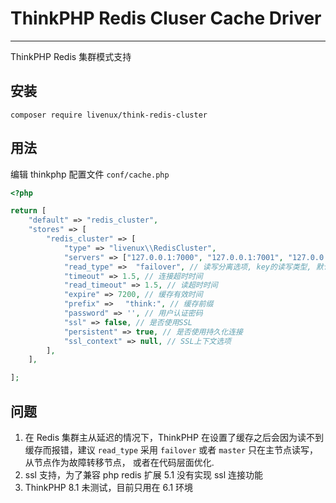
# ThinkPHP Redis Cluser Cache Driver
---
ThinkPHP Redis 集群模式支持

## 安装
``` shell
composer require livenux/think-redis-cluster
```

## 用法
编辑 thinkphp 配置文件 `conf/cache.php`
``` php
<?php

return [
    "default" => "redis_cluster",
    "stores" => [
        "redis_cluster" => [
            "type" => "livenux\\RedisCluster",
            "servers" => ["127.0.0.1:7000", "127.0.0.1:7001", "127.0.0.1:7002"],
            "read_type" =>  "failover", // 读写分离选项, key的读写类型, 默认random, 可选: random, slaves, master, failover, 建议采用 failover 主从延迟的情况下 thinkphp 会报错
            "timeout" => 1.5, // 连接超时时间
            "read_timeout" => 1.5, // 读超时时间
            "expire" => 7200, // 缓存有效时间
            "prefix" => 　"think:", // 缓存前缀
            "password" => '', // 用户认证密码
            "ssl" => false, // 是否使用SSL
            "persistent" => true, // 是否使用持久化连接
            "ssl_context" => null, // SSL上下文选项
        ],
    ],

];

```

## 问题
1. 在 Redis 集群主从延迟的情况下，ThinkPHP 在设置了缓存之后会因为读不到缓存而报错，建议 `read_type` 采用 `failover` 或者 `master` 只在主节点读写，从节点作为故障转移节点， 或者在代码层面优化.
2. ssl 支持，为了兼容 php redis 扩展 5.1  没有实现 ssl 连接功能
3. ThinkPHP 8.1 未测试，目前只用在 6.1 环境
